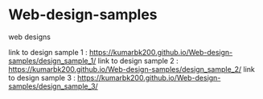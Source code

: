 # Web-design-samples
web designs

link to design sample 1 : https://kumarbk200.github.io/Web-design-samples/design_sample_1/
link to design sample 2 : https://kumarbk200.github.io/Web-design-samples/design_sample_2/
link to design sample 3 : https://kumarbk200.github.io/Web-design-samples/design_sample_3/
